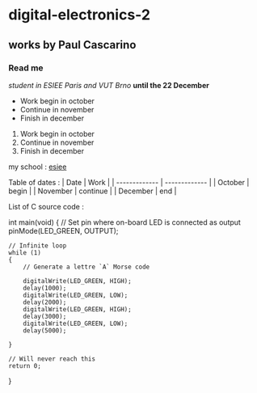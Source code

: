 # digital-electronics-2
## works by Paul Cascarino

### Read me


*student in ESIEE Paris and VUT Brno*
**until the 22 December**

- Work begin in october
- Continue in november
- Finish in december

1. Work begin in october
2. Continue in november
3. Finish in december

my school :
[esiee](https://www.esiee.fr/)

Table of dates :
|     Date	|      Work     |
| ------------- | ------------- |
|    October    |     begin     |
|    November   |    continue   |
|    December   |      end      |

List of C source code :


int main(void)
{
    // Set pin where on-board LED is connected as output
    pinMode(LED_GREEN, OUTPUT);

    // Infinite loop
    while (1)
    {
        // Generate a lettre `A` Morse code

        digitalWrite(LED_GREEN, HIGH);
        delay(1000);
        digitalWrite(LED_GREEN, LOW);
        delay(2000);
        digitalWrite(LED_GREEN, HIGH);
        delay(3000);
        digitalWrite(LED_GREEN, LOW);
        delay(5000);

    }

    // Will never reach this
    return 0;
}



